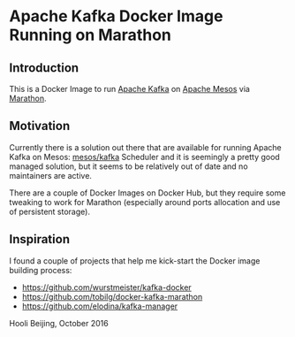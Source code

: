 # Apache Kafka Docker Image Running on Marathon

## Introduction

This is a Docker Image to run [Apache Kafka](http://kafka.apache.org/) on [Apache Mesos](http://mesos.apache.org/) via [Marathon](https://github.com/mesosphere/marathon).

## Motivation

Currently there is a solution out there that are available for running Apache Kafka on Mesos: [mesos/kafka](https://github.com/mesos/kafka) Scheduler and it is seemingly a pretty good managed solution, but it seems to be relatively out of date and no maintainers are active.

There are a couple of Docker Images on Docker Hub, but they require some tweaking to work for Marathon (especially around ports allocation and use of persistent storage).

## Inspiration

I found a couple of projects that help me kick-start the Docker image building process:

* https://github.com/wurstmeister/kafka-docker
* https://github.com/tobilg/docker-kafka-marathon
* https://github.com/elodina/kafka-manager

Hooli Beijing, October 2016